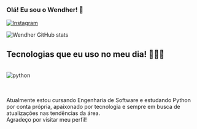 ### Olá! Eu sou o Wendher! 👋

[![Instagram](https://img.shields.io/badge/Instagram-E4405F?style=for-the-badge&logo=instagram&logoColor=white)](https://www.instagram.com/wendhergs/)

![Wendher GitHub stats](https://github-readme-stats.vercel.app/api?username=wendherSantos&show_icons=true&theme=dracula)

## Tecnologias que eu uso no meu dia! 👨🏾‍💻

<div style="display: inline_block"><br/>
  <img align="center" alt="python" src="https://img.shields.io/badge/Python-14354C?style=for-the-badge&logo=python&logoColor=white" />
</div><br/>

<br>Atualmente estou cursando Engenharia de Software e estudando Python por conta própria, apaixonado por tecnologia e sempre em busca de atualizações nas tendências da área.<br/>Agradeço por visitar meu perfil!
